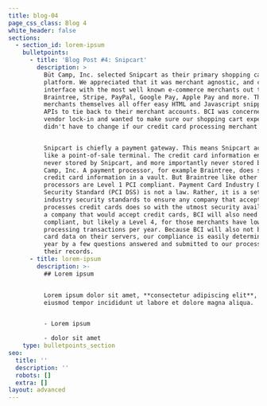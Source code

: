 ```yaml
---
title: blog-04
page_css_class: Blog 4
white_header: false
sections:
  - section_id: lorem-ipsum
    bulletpoints:
      - title: 'Blog Post #4: Snipcart'
        description: >
          Büt Camp, Inc. selected Snipcart as their primary shopping cart
          platform. We appreciated that it was merchant agnostic, and could
          interface with the most well known e-commerce merchants out there like
          Braintree, Stripe, PayPal, Google Pay, Apple Pay and more. The
          merchants themselves all offer easy HTML and Javascript snippets and
          APIs to tie back to their merchant accounts. BCI was concerned about
          vendor lock-in and wanted to make sure our shopping cart experience
          didn't have to change if our credit card processing merchant did.


          Snipcart is chiefly a payment gateway. This means Snipcart acts as
          like a point-of-sale terminal. The credit card information entered os
          never stored by Snipcart, and more importantly never stored by Büt
          Camp, Inc. A payment processor, for example Braintree, does store the
          credit card information in a vault. But Braintree like other
          processors are Level 1 PCI compliant. Payment Card Industry Data
          Security Standard (PCI DSS) is not a law. Rather, it is a set of
          industry security standards to ensure any company that accepts or
          processes credit cards does so with the utmost security available. As
          a company that would accept credit cards, BCI will also need to be PCI
          compliant, but likely a Level 4, for those merchants have lower
          processing transactions per year. Because BCI will also not be storing
          card data on their servers, our compliance is easily determined each
          year by a few questions answered and submitted to our processor for
          their records.
      - title: lorem-ipsum
        description: >-
          ## Lorem ipsum


          Lorem ipsum dolor sit amet, **consectetur adipiscing elit**, sed do
          eiusmod tempor incididunt ut labore et dolore magna aliqua.


          - Lorem ipsum

          - dolor sit amet
    type: bulletpoints_section
seo:
  title: ''
  description: ''
  robots: []
  extra: []
layout: advanced
---
```

